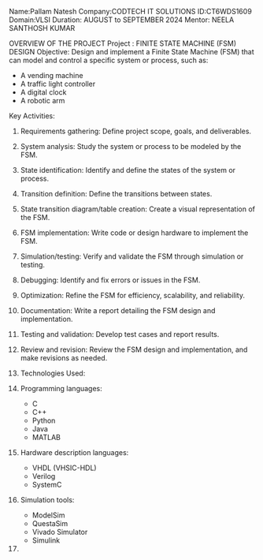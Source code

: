 Name:Pallam Natesh
Company:CODTECH IT SOLUTIONS
ID:CT6WDS1609
Domain:VLSI
Duration: AUGUST to SEPTEMBER 2024
Mentor: NEELA SANTHOSH KUMAR

 OVERVIEW OF THE PROJECT
 Project : FINITE STATE MACHINE (FSM) DESIGN
 Objective:
 Design and implement a Finite State Machine (FSM) that can model and control a specific system or process, such as:

- A vending machine
- A traffic light controller
- A digital clock
- A robotic arm

Key Activities:

1. Requirements gathering: Define project scope, goals, and deliverables.
2. System analysis: Study the system or process to be modeled by the FSM.
3. State identification: Identify and define the states of the system or process.
4. Transition definition: Define the transitions between states.
5. State transition diagram/table creation: Create a visual representation of the FSM.
6. FSM implementation: Write code or design hardware to implement the FSM.
7. Simulation/testing: Verify and validate the FSM through simulation or testing.
8. Debugging: Identify and fix errors or issues in the FSM.
9. Optimization: Refine the FSM for efficiency, scalability, and reliability.
10. Documentation: Write a report detailing the FSM design and implementation.
11. Testing and validation: Develop test cases and report results.
12. Review and revision: Review the FSM design and implementation, and make revisions as needed.

13. Technologies Used:

1. Programming languages:
    - C
    - C++
    - Python
    - Java
    - MATLAB
2. Hardware description languages:
    - VHDL (VHSIC-HDL)
    - Verilog
    - SystemC
3. Simulation tools:
    - ModelSim
    - QuestaSim
    - Vivado Simulator
    - Simulink

14. 
